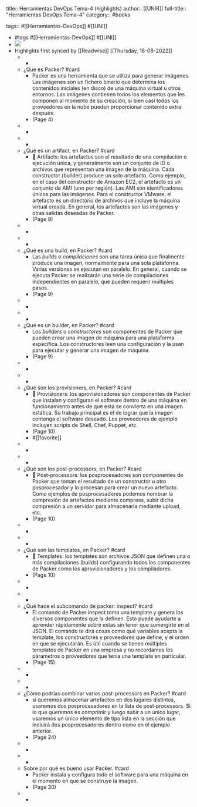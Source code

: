 title:: Herramientas DevOps Tema-4 (highlights)
author:: [[UNIR]]
full-title:: "Herramientas DevOps Tema-4"
category:: #books

tags:: #[[Herramientas-DevOps]] #[[UNI]]

- #tags #[[Herramientas-DevOps]] #[[UNI]]
- ![](https://readwise-assets.s3.amazonaws.com/media/uploaded_book_covers/profile_22942/c05b5ba7-0c7e-44ec-a901-1407a0a6c414.jpg)
- Highlights first synced by [[Readwise]] [[Thursday, 18-08-2022]]
	- -
	- ¿Qué es Packer? #card
		- Packer es una herramienta que se utiliza para generar imágenes. Las imágenes son un fichero binario que determina los contenidos iniciales (en disco) de una máquina virtual  u  otros  entornos.  Las  imágenes  contienen  todos  los  elementos  que  les componen al momento de su creación, si bien casi todos los proveedores en la nube pueden proporcionar contenido extra después.
		- (Page 4)
	- -
	- -
	- ¿Qué es un artifact, en Packer? #card
		-   Artifacts: los artefactos son el resultado de una compilación o ejecución única, y generalmente son un conjunto de ID o archivos que representan una imagen de la máquina. Cada constructor (builder) produce un solo artefacto. Como ejemplo, en el caso del constructor de Amazon EC2, el artefacto es un conjunto de AMI (uno por  región).  Las  AMI  son  identificadores  únicos  para  las  imágenes.  Para  el constructor  VMware,  el  artefacto  es  un  directorio  de  archivos  que  incluye  la máquina virtual creada. En general, los artefactos son las imágenes y otras salidas deseadas de Packer.
		- (Page 9)
	- -
	- -
	- ¿Qué es una build, en Packer? #card
		- Las *builds* o *compilaciones* son una tarea única que finalmente produce una imagen, normalmente para una sola plataforma. Varias versiones se ejecutan en paralelo. En general, cuando se ejecuta Packer se realizarán una serie de compilaciones independientes en paralelo, que pueden requerir múltiples pasos.
		- (Page 9)
	- -
	- -
	- ¿Qué es un builder, en Packer? #card
		- Los *builders* o *constructores* son componentes de Packer que pueden crear una imagen de máquina para una plataforma específica. Los constructores leen una configuración y la usan para ejecutar y generar una imagen de máquina.
		- (Page 9)
	- -
	- -
	- ¿Qué son los provisioners, en Packer? #card
		-   Provisioners:  los  aprovisionadores  son  componentes  de  Packer  que  instalan  y configuran el software dentro de una máquina en funcionamiento antes de que esta se convierta en una imagen estática. Su trabajo principal es el de lograr que la  imagen  contenga  el  software  deseado.  Los  proveedores  de  ejemplo  incluyen scripts de  Shell,  Chef, Puppet,  etc.
		- (Page 10)
		- #[[favorite]]
	- -
	- -
	- ¿Qué son los post-processors, en Packer? #card
		-   Post-processors: los posprocesadores son componentes de Packer que toman el resultado  de  un  constructor  u  otro  posprocesador  y  lo  procesan  para  crear  un nuevo  artefacto.  Como  ejemplos  de  posprocesadores  podemos  nombrar  la compresión  de  artefactos  mediante  compress,  subir  dicha  compresión  a  un servidor para almacenarla mediante upload, etc.
		- (Page 10)
	- -
	- -
	- ¿Qué son las templates, en Packer? #card
		-   Templates: los templates son archivos JSON que definen una o más compilaciones (builds)  configurando todos los  componentes  de  Packer  como los aprovisionadores y los compiladores.
		- (Page 10)
	- -
	- -
	- ¿Qué hace el subcomando de packer: inspect? #card
		- El comando de Packer inspect toma una template y genera los diversos componentes que la definen. Esto puede ayudarte a aprender rápidamente sobre estas sin tener que sumergirte  en  el  JSON.  El  comando  te  dirá  cosas  como  qué  variables  acepta  la template, los constructores y proveedores que define, y el orden en que se ejecutarán. Es  útil  cuando  se  tienen  múltiples  templates  de  Packer  en  una  empresa  y  no recordamos los párametros o proveedores que tenía una template en particular.
		- (Page 15)
	- -
	- -
	- ¿Cómo podrías combinar varios post-processors en Packer? #card
		- si queremos almacenar artefactos en dos lugares distintos, usaremos dos posprocesadores en la lista de post‐processors. Si lo que queremos es comprimir y luego subir a un único lugar, usaremos un único elemento de tipo lista en la sección que incluirá dos posprocesadores dentro como en el ejemplo anterior.
		- (Page 24)
	- -
	- -
	- Sobre por qué es bueno usar  Packer. #card
		- Packer instala y configura todo el software para una máquina en el momento en que se construye la imagen.
		- (Page 30)
	- -